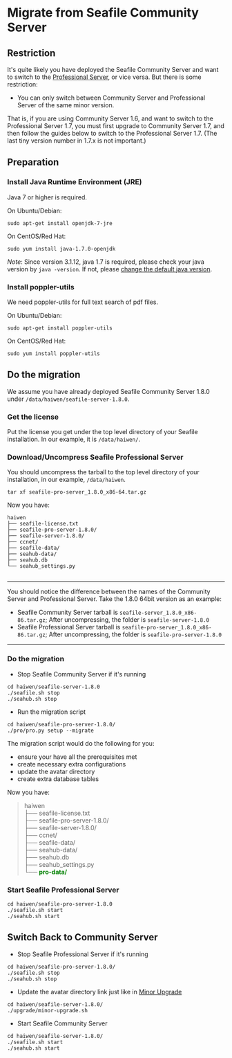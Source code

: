 # Migrate from Seafile Community Server

## <a id="wiki-restriction"></a>Restriction ##

It's quite likely you have deployed the Seafile Community Server and want to switch to the [Professional Server](http://seafile.com/en/product/private_server/), or vice versa. But there is some restriction:

- You can only switch between Community Server and Professional Server of the same minor version.

That is, if you are using Community Server 1.6, and want to switch to the Professional Server 1.7, you must first upgrade to Community Server 1.7, and then follow the guides below to switch to the Professional Server 1.7. (The last tiny version number in 1.7.x is not important.)

## <a id="wiki-preparation"></a>Preparation ##

### Install Java Runtime Environment (JRE) ###

Java 7 or higher is required.

On Ubuntu/Debian:
```
sudo apt-get install openjdk-7-jre
```

On CentOS/Red Hat:
```
sudo yum install java-1.7.0-openjdk
```

*Note*: Since version 3.1.12, java 1.7 is required, please check your java version by `java -version`. If not, please [change the default java version](./change_default_java.md).

### Install poppler-utils ###

We need poppler-utils for full text search of pdf files.

On Ubuntu/Debian:
```
sudo apt-get install poppler-utils
```

On CentOS/Red Hat:
```
sudo yum install poppler-utils
```

## <a id="wiki-do-migration"></a>Do the migration ##

We assume you have already deployed Seafile Community Server 1.8.0 under `/data/haiwen/seafile-server-1.8.0`. 


### Get the license ###


Put the license you get under the top level directory of your Seafile installation. In our example, it is `/data/haiwen/`.


### <a id="wiki-download-and-uncompress"></a>Download/Uncompress Seafile Professional Server ###


You should uncompress the tarball to the top level directory of your installation, in our example, `/data/haiwen`.

```
tar xf seafile-pro-server_1.8.0_x86-64.tar.gz
```

Now you have:

```
haiwen
├── seafile-license.txt
├── seafile-pro-server-1.8.0/
├── seafile-server-1.8.0/
├── ccnet/
├── seafile-data/
├── seahub-data/
├── seahub.db
└── seahub_settings.py


```

-----------

You should notice the difference between the names of the Community Server and Professional Server. Take the 1.8.0 64bit version as an example:

- Seafile Community Server tarball is `seafile-server_1.8.0_x86-86.tar.gz`; After uncompressing, the folder is `seafile-server-1.8.0`
- Seafile Professional Server tarball is `seafile-pro-server_1.8.0_x86-86.tar.gz`; After uncompressing, the folder is `seafile-pro-server-1.8.0`
    
-----------


### Do the migration ###

- Stop Seafile Community Server if it's running
```
cd haiwen/seafile-server-1.8.0
./seafile.sh stop
./seahub.sh stop
```
- Run the migration script 
```
cd haiwen/seafile-pro-server-1.8.0/
./pro/pro.py setup --migrate
```

The migration script would do the following for you:

- ensure your have all the prerequisites met
- create necessary extra configurations
- update the avatar directory
- create extra database tables  


Now you have:

<blockquote>
haiwen<br/>
├── seafile-license.txt<br/>
├── seafile-pro-server-1.8.0/<br/>
├── seafile-server-1.8.0/<br/>
├── ccnet/<br/>
├── seafile-data/<br/>
├── seahub-data/<br/>
├── seahub.db<br/>
├── seahub_settings.py<br/>
└── <span style="color:green;font-weight:bold;">pro-data/</span><br/>
</blockquote>

### Start Seafile Professional Server ###

```
cd haiwen/seafile-pro-server-1.8.0
./seafile.sh start
./seahub.sh start
```


## <a id="wiki-switch-back"></a>Switch Back to Community Server ##

- Stop Seafile Professional Server if it's running
```
cd haiwen/seafile-pro-server-1.8.0/
./seafile.sh stop
./seahub.sh stop
```
- Update the avatar directory link just like in [Minor Upgrade](https://github.com/haiwen/seafile/wiki/Upgrading-Seafile-Server#minor-upgrade-like-from-150-to-151)
```
cd haiwen/seafile-server-1.8.0/
./upgrade/minor-upgrade.sh
```
- Start Seafile Community Server
```
cd haiwen/seafile-server-1.8.0/
./seafile.sh start
./seahub.sh start
```
